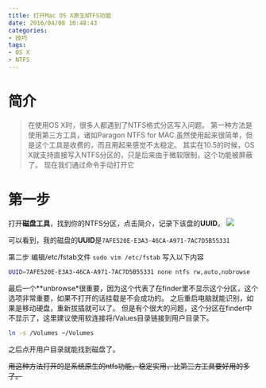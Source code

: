 ```yaml
---
title: 打开Mac OS X原生NTFS功能
date: 2016/04/08 10:48:43
categories:
- 技巧
tags:
- OS X
- NTFS
---
```

# 简介
>在使用OS X时，很多人都遇到了NTFS格式分区写入问题。
>第一种方法是使用第三方工具，诸如Paragon NTFS for MAC.虽然使用起来很简单，但是这个工具是收费的，而且用起来感觉不太稳定。
>其实在10.5的时候，OS X就支持直接写入NTFS分区的，只是后来由于微软限制，这个功能被屏蔽了。
>现在我们通过命令手动打开它

# 第一步
打开**磁盘工具**，找到你的NTFS分区，点击简介，记录下该盘的**UUID**。
![](http://7xsjru.com2.z0.glb.clouddn.com/2016-04-02-%E5%B1%8F%E5%B9%95%E5%BF%AB%E7%85%A7%202016-04-02%20%E4%B8%8B%E5%8D%883.13.43.png)


可以看到，我的磁盘的**UUID**是`7AFE520E-E3A3-46CA-A971-7AC7D5B55331`

第二步
编辑/etc/fstab文件
`sudo vim /etc/fstab`
写入以下内容
``` bash
UUID=7AFE520E-E3A3-46CA-A971-7AC7D5B55331 none ntfs rw,auto,nobrowse
```
最后一个**unbrowse*很重要，因为这个代表了在finder里不显示这个分区，这个选项非常重要，如果不打开的话挂载是不会成功的。
之后重启电脑就能识别，如果是移动硬盘，重新拔插就可以了。
但是有个很大的问题，这个分区在finder中不显示了，这里建议使用软连接将/Values目录链接到用户目录下。

``` bash
ln -s /Volumes ~/Volumes
```

之后点开用户目录就能找到磁盘了。

~~用这种方法打开的是系统原生的ntfs功能，稳定实用，比第三方工具要好用的多了。~~
